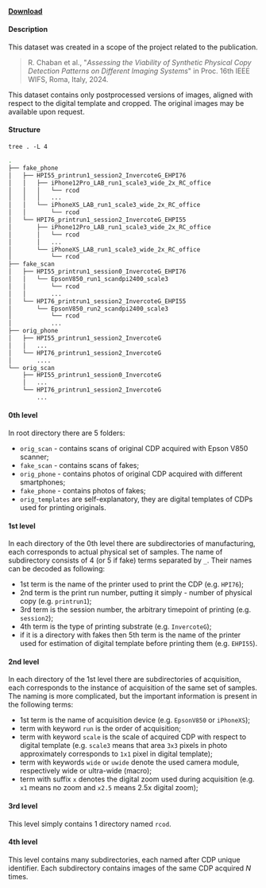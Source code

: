 #### [Download](https://sipcloud.unige.ch/index.php/s/r5jawqmpqXW8bnF)

#### Description

This dataset was created in a scope of the project related to the publication.

> R. Chaban et al., "*Assessing the Viability of Synthetic Physical Copy Detection Patterns on Different Imaging Systems*" in Proc. 16th IEEE WIFS, Roma, Italy, 2024.

This dataset contains only postprocessed versions of images, aligned with respect to the digital template and cropped. The original images may be available upon request.

#### Structure

```tree . -L 4```

```bash
.
├── fake_phone
│   ├── HPI55_printrun1_session2_InvercoteG_EHPI76
│   │   ├── iPhone12Pro_LAB_run1_scale3_wide_2x_RC_office
│   │   │   └── rcod
│   │   │   ...
│   │   └── iPhoneXS_LAB_run1_scale3_wide_2x_RC_office
│   │       └── rcod
│   └── HPI76_printrun1_session2_InvercoteG_EHPI55
│       ├── iPhone12Pro_LAB_run1_scale3_wide_2x_RC_office
│       │   └── rcod
│       │   ...
│       └── iPhoneXS_LAB_run1_scale3_wide_2x_RC_office
│           └── rcod
├── fake_scan
│   ├── HPI55_printrun1_session0_InvercoteG_EHPI76
│   │   └── EpsonV850_run1_scandpi2400_scale3
│   │       └── rcod
│   │       ...
│   └── HPI76_printrun1_session2_InvercoteG_EHPI55
│       └── EpsonV850_run2_scandpi2400_scale3
│           └── rcod
│           ...
├── orig_phone
│   ├── HPI55_printrun1_session2_InvercoteG
│   │   ...
│   └── HPI76_printrun1_session2_InvercoteG
│       ....
└── orig_scan
    ├── HPI55_printrun1_session0_InvercoteG
    │   ...
    └── HPI76_printrun1_session2_InvercoteG
        ...
```

#### 0th level
In root directory there are 5 folders:
 - `orig_scan` - contains scans of original CDP acquired with Epson V850 scanner;
 - `fake_scan` - contains scans of fakes;
 - `orig_phone` - contains photos of original CDP acquired with different smartphones;
 - `fake_phone` - contains photos of fakes;
 - `orig_templates` are self-explanatory, they are digital templates of CDPs used for printing originals.

#### 1st level
In each directory of the 0th level there are subdirectories of manufacturing, each corresponds to actual physical set of samples.
The name of subdirectory consists of 4 (or 5 if fake) terms separated by `_`. Their names can be decoded as following:
 - 1st term is the name of the printer used to print the CDP (e.g. `HPI76`);
 - 2nd term is the print run number, putting it simply - number of physical copy (e.g. `printrun1`);
 - 3rd term is the session number, the arbitrary timepoint of printing (e.g. `session2`);
 - 4th term is the type of printing substrate (e.g. `InvercoteG`);
 - if it is a directory with fakes then 5th term is the name of the printer used for estimation of digital template before printing them (e.g. `EHPI55`).

#### 2nd level
In each directory of the 1st level there are subdirectories of acquisition, each corresponds to the instance of acquisition of the same set of samples. The naming is more complicated, but the important information is present in the following terms:
 - 1st term is the name of acquisition device (e.g. `EpsonV850` or `iPhoneXS`);
 - term with keyword `run` is the order of acquisition;
 - term with keyword `scale` is the scale of acquired CDP with respect to digital template (e.g. `scale3` means that area `3x3` pixels in photo approximately corresponds to `1x1` pixel in digital template);
 - term with keywords `wide` or `uwide` denote the used camera module, respectively wide or ultra-wide (macro);
 - term with suffix `x` denotes the digital zoom used during acquisition (e.g. `x1` means no zoom and `x2.5` means 2.5x digital zoom);


#### 3rd level
This level simply contains 1 directory named `rcod`.

#### 4th level
This level contains many subdirectories, each named after CDP unique identifier. Each subdirectory contains images of the same CDP acquired *N* times.